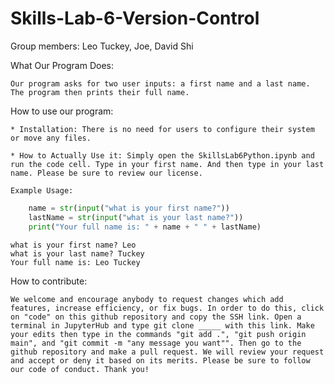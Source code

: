 # Skills-Lab-6-Version-Control
Group members: Leo Tuckey, Joe, David Shi

What Our Program Does:

    Our program asks for two user inputs: a first name and a last name. The program then prints their full name.

How to use our program:

    * Installation: There is no need for users to configure their system or move any files.
    
    * How to Actually Use it: Simply open the SkillsLab6Python.ipynb and run the code cell. Type in your first name. And then type in your last name. Please be sure to review our license.

    Example Usage: 
    
```python
    name = str(input("what is your first name?"))
    lastName = str(input("what is your last name?"))
    print("Your full name is: " + name + " " + lastName)
```
    what is your first name? Leo
    what is your last name? Tuckey
    Your full name is: Leo Tuckey

How to contribute:

    We welcome and encourage anybody to request changes which add features, increase efficiency, or fix bugs. In order to do this, click on "code" on this github repository and copy the SSH link. Open a terminal in JupyterHub and type git clone _____ with this link. Make your edits then type in the commands "git add .", "git push origin main", and "git commit -m "any message you want"". Then go to the github repository and make a pull request. We will review your request and accept or deny it based on its merits. Please be sure to follow our code of conduct. Thank you!
